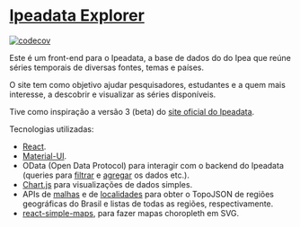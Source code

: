 # [Ipeadata Explorer](http://ipeadata-explorer.surge.sh/)

[![codecov](https://codecov.io/gh/phelipetls/ipeadata-explorer/branch/master/graph/badge.svg?token=MECBRYOG7U)](https://codecov.io/gh/phelipetls/ipeadata-explorer)

Este é um front-end para o Ipeadata, a base de dados do do Ipea que reúne
séries temporais de diversas fontes, temas e países.

O site tem como objetivo ajudar pesquisadores, estudantes e a quem mais
interesse, a descobrir e visualizar as séries disponíveis.

Tive como inspiração a versão 3 (beta) do [site oficial do
Ipeadata](http://ipeadata.gov.br/beta3/).

Tecnologias utilizadas:

- [React](https://reactjs.org/).
- [Material-UI](https://material-ui.com/).
- OData (Open Data Protocol) para interagir com o backend do Ipeadata (queries
  para [filtrar](odata-url-conventions) e [agregar](odata-aggregation) os dados
  etc.).
- [Chart.js](https://chartjs.org/) para visualizações de dados simples.
- APIs de [malhas](https://servicodados.ibge.gov.br/api/docs/malhas?versao=2) e
  de
  [localidades](https://servicodados.ibge.gov.br/api/docs/localidades?versao=1)
  para obter o TopoJSON de regiões geográficas do Brasil e listas de todas as
  regiões, respectivamente.
- [react-simple-maps](https://www.react-simple-maps.io/), para fazer mapas
  choropleth em SVG.
